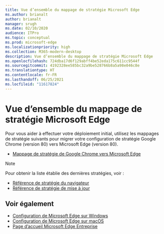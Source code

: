 ```yaml
---
title: Vue d’ensemble du mappage de stratégie Microsoft Edge
ms.author: brianalt
author: brianalt
manager: srugh
ms.date: 02/10/2020
audience: ITPro
ms.topic: conceptual
ms.prod: microsoft-edge
ms.localizationpriority: high
ms.collection: M365-modern-desktop
description: Vue d’ensemble du mappage de stratégie Microsoft Edge
ms.openlocfilehash: 724dba17d6f129abff4be52eda175c611cc9544f
ms.sourcegitcommit: 4192328ee585bc32a9be528766b8a5a98e046c8e
ms.translationtype: HT
ms.contentlocale: fr-FR
ms.lasthandoff: 06/25/2021
ms.locfileid: "11617824"
---
```

# <a name="microsoft-edge-policy-mapping-overview"></a>Vue d’ensemble du mappage de stratégie Microsoft Edge

Pour vous aider à effectuer votre déploiement initial, utilisez les mappages de stratégie suivants pour migrer votre configuration de stratégie Google Chrome (version 80) vers Microsoft Edge (version 80).

- [Mappage de stratégie de Google Chrome vers Microsoft Edge](microsoft-edge-policy-map-chrome-to-newedge.md)

> [!NOTE]
> Pour obtenir la liste établie des dernières stratégies, voir :
> - [Référence de stratégie du navigateur](microsoft-edge-policies.md)
> - [Référence de stratégie de mise à jour](microsoft-edge-update-policies.md)

## <a name="see-also"></a>Voir également
- [Configuration de Microsoft Edge sur Windows](configure-microsoft-edge.md)
- [Configuration de Microsoft Edge sur macOS](configure-microsoft-edge-on-mac.md)
- [Page d’accueil Microsoft Edge Entreprise](https://aka.ms/EdgeEnterprise)
